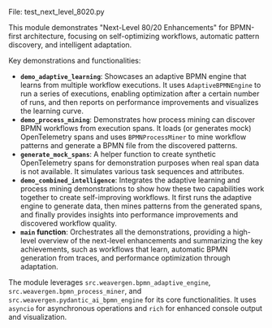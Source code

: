 File: test_next_level_8020.py

This module demonstrates "Next-Level 80/20 Enhancements" for BPMN-first architecture, focusing on self-optimizing workflows, automatic pattern discovery, and intelligent adaptation.

Key demonstrations and functionalities:

- **`demo_adaptive_learning`**: Showcases an adaptive BPMN engine that learns from multiple workflow executions. It uses `AdaptiveBPMNEngine` to run a series of executions, enabling optimization after a certain number of runs, and then reports on performance improvements and visualizes the learning curve.
- **`demo_process_mining`**: Demonstrates how process mining can discover BPMN workflows from execution spans. It loads (or generates mock) OpenTelemetry spans and uses `BPMNProcessMiner` to mine workflow patterns and generate a BPMN file from the discovered patterns.
- **`generate_mock_spans`**: A helper function to create synthetic OpenTelemetry spans for demonstration purposes when real span data is not available. It simulates various task sequences and attributes.
- **`demo_combined_intelligence`**: Integrates the adaptive learning and process mining demonstrations to show how these two capabilities work together to create self-improving workflows. It first runs the adaptive engine to generate data, then mines patterns from the generated spans, and finally provides insights into performance improvements and discovered workflow quality.
- **`main` function**: Orchestrates all the demonstrations, providing a high-level overview of the next-level enhancements and summarizing the key achievements, such as workflows that learn, automatic BPMN generation from traces, and performance optimization through adaptation.

The module leverages `src.weavergen.bpmn_adaptive_engine`, `src.weavergen.bpmn_process_miner`, and `src.weavergen.pydantic_ai_bpmn_engine` for its core functionalities. It uses `asyncio` for asynchronous operations and `rich` for enhanced console output and visualization.